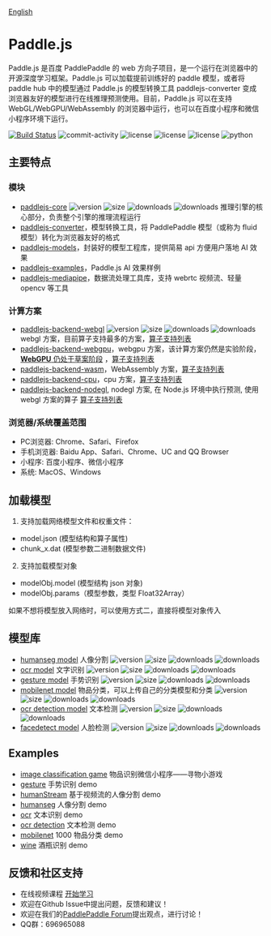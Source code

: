 [English](./README.md)

# Paddle.js

Paddle.js 是百度 PaddlePaddle 的 web 方向子项目，是一个运行在浏览器中的开源深度学习框架。Paddle.js 可以加载提前训练好的 paddle 模型，或者将 paddle hub 中的模型通过 Paddle.js 的模型转换工具 paddlejs-converter 变成浏览器友好的模型进行在线推理预测使用。目前，Paddle.js 可以在支持 WebGL/WebGPU/WebAssembly 的浏览器中运行，也可以在百度小程序和微信小程序环境下运行。

[![Build Status](https://travis-ci.org/PaddlePaddle/Paddle.js.svg?branch=beta)](https://travis-ci.org/PaddlePaddle/Paddle.js.svg?branch=beta) <img src="https://img.shields.io/github/commit-activity/m/paddlepaddle/paddle.js/master?color=important" alt="commit-activity"> <img src="https://img.shields.io/github/license/paddlepaddle/paddle.js" alt="license"> <img src="https://img.shields.io/github/package-json/v/paddlepaddle/paddle.js/master?color=yellow" alt="license"> <img src="https://img.shields.io/github/v/release/paddlepaddle/paddle.js?color=skyblue" alt="license"> <img src="https://img.shields.io/pypi/pyversions/paddlejsconverter" alt="python">

## 主要特点

### 模块

* [paddlejs-core](./packages/paddlejs-core/README_cn.md) <img src="https://img.shields.io/npm/v/@paddlejs/paddlejs-core?color=success" alt="version"> <img src="https://img.shields.io/bundlephobia/min/@paddlejs/paddlejs-core" alt="size"> <img src="https://img.shields.io/npm/dm/@paddlejs/paddlejs-core?color=orange" alt="downloads"> <img src="https://img.shields.io/npm/dt/@paddlejs/paddlejs-core" alt="downloads">
推理引擎的核心部分，负责整个引擎的推理流程运行
* [paddlejs-converter](./packages/paddlejs-converter/README_cn.md)，模型转换工具，将 PaddlePaddle 模型（或称为 fluid 模型）转化为浏览器友好的格式
* [paddlejs-models](./packages/paddlejs-models/)，封装好的模型工程库，提供简易 api 方便用户落地 AI 效果
* [paddlejs-examples](./packages/paddlejs-examples/)，Paddle.js AI 效果样例
* [paddlejs-mediapipe](./packages/paddlejs-mediapipe/)，数据流处理工具库，支持 webrtc 视频流、轻量 opencv 等工具

### 计算方案
* [paddlejs-backend-webgl](./packages/paddlejs-backend-webgl/README_cn.md) <img src="https://img.shields.io/npm/v/@paddlejs/paddlejs-backend-webgl?color=success" alt="version"> <img src="https://img.shields.io/bundlephobia/min/@paddlejs/paddlejs-backend-webgl" alt="size"> <img src="https://img.shields.io/npm/dm/@paddlejs/paddlejs-backend-webgl?color=orange" alt="downloads"> <img src="https://img.shields.io/npm/dt/@paddlejs/paddlejs-backend-webgl" alt="downloads">
webgl 方案，目前算子支持最多的方案，[算子支持列表](./packages/paddlejs-backend-webgl/src/ops/index.ts)
* [paddlejs-backend-webgpu](./packages/paddlejs-backend-webgpu/README_cn.md)，webgpu 方案，该计算方案仍然是实验阶段，[**WebGPU** 仍处于草案阶段](https://gpuweb.github.io/gpuweb/) ，[算子支持列表](./packages/paddlejs-backend-webgpu/src/ops/index.ts)
* [paddlejs-backend-wasm](./packages/paddlejs-backend-wasm/README_cn.md)，WebAssembly 方案，[算子支持列表](./packages/paddlejs-backend-wasm/src/ops.ts)
* [paddlejs-backend-cpu](./packages/paddlejs-backend-cpu/README_cn.md)，cpu 方案，[算子支持列表](./packages/paddlejs-backend-cpu/src/ops/index.ts)
* [paddlejs-backend-nodegl](./packages/paddlejs-backend-nodegl/README_cn.md), nodegl 方案, 在 Node.js 环境中执行预测, 使用 webgl 方案的算子 [算子支持列表](./packages/paddlejs-backend-webgl/src/ops/index.ts)
### 浏览器/系统覆盖范围

* PC浏览器: Chrome、Safari、Firefox
* 手机浏览器: Baidu App、Safari、Chrome、UC and QQ Browser
* 小程序: 百度小程序、微信小程序
* 系统: MacOS、Windows


## 加载模型

1. 支持加载网络模型文件和权重文件：

 - model.json (模型结构和算子属性)
 - chunk_x.dat (模型参数二进制数据文件)

2. 支持加载模型对象
 - modelObj.model (模型结构 json 对象)
 - modelObj.params（模型参数，类型 Float32Array）

如果不想将模型放入网络时，可以使用方式二，直接将模型对象传入

## 模型库
- [humanseg model](./packages/paddlejs-models/humanseg/README.md) 人像分割 <img src="https://img.shields.io/npm/v/@paddlejs-models/humanseg?color=success" alt="version"> <img src="https://img.shields.io/bundlephobia/min/@paddlejs-models/humanseg" alt="size"> <img src="https://img.shields.io/npm/dm/@paddlejs-models/humanseg?color=orange" alt="downloads"> <img src="https://img.shields.io/npm/dt/@paddlejs-models/humanseg" alt="downloads">
- [ocr model](./packages/paddlejs-models/ocr/README.md) 文字识别 <img src="https://img.shields.io/npm/v/@paddlejs-models/ocr?color=success" alt="version"> <img src="https://img.shields.io/bundlephobia/min/@paddlejs-models/ocr" alt="size"> <img src="https://img.shields.io/npm/dm/@paddlejs-models/ocr?color=orange" alt="downloads"> <img src="https://img.shields.io/npm/dt/@paddlejs-models/ocr" alt="downloads">
- [gesture model](./packages/paddlejs-models/gesture/README.md) 手势识别 <img src="https://img.shields.io/npm/v/@paddlejs-models/gesture?color=success" alt="version"> <img src="https://img.shields.io/bundlephobia/min/@paddlejs-models/gesture" alt="size"> <img src="https://img.shields.io/npm/dm/@paddlejs-models/gesture?color=orange" alt="downloads"> <img src="https://img.shields.io/npm/dt/@paddlejs-models/gesture" alt="downloads">
- [mobilenet model](./packages/paddlejs-models/mobilenet/README.md) 物品分类，可以上传自己的分类模型和分类 <img src="https://img.shields.io/npm/v/@paddlejs-models/mobilenet?color=success" alt="version"> <img src="https://img.shields.io/bundlephobia/min/@paddlejs-models/mobilenet" alt="size"> <img src="https://img.shields.io/npm/dm/@paddlejs-models/mobilenet?color=orange" alt="downloads"> <img src="https://img.shields.io/npm/dt/@paddlejs-models/mobilenet" alt="downloads">
- [ocr detection model](./packages/paddlejs-models/ocrdetection/README.md) 文本检测 <img src="https://img.shields.io/npm/v/@paddlejs-models/ocrdet?color=success" alt="version"> <img src="https://img.shields.io/bundlephobia/min/@paddlejs-models/ocrdet" alt="size"> <img src="https://img.shields.io/npm/dm/@paddlejs-models/ocrdet?color=orange" alt="downloads"> <img src="https://img.shields.io/npm/dt/@paddlejs-models/ocrdet" alt="downloads">
- [facedetect model](./packages/paddlejs-models/facedetect/README.md) 人脸检测 <img src="https://img.shields.io/npm/v/@paddlejs-models/facedetect?color=success" alt="version"> <img src="https://img.shields.io/bundlephobia/min/@paddlejs-models/facedetect" alt="size"> <img src="https://img.shields.io/npm/dm/@paddlejs-models/facedetect?color=orange" alt="downloads"> <img src="https://img.shields.io/npm/dt/@paddlejs-models/facedetect" alt="downloads">



## Examples
- [image classification game](./packages/paddlejs-examples/clasGame/README.md) 物品识别微信小程序——寻物小游戏
- [gesture](./packages/paddlejs-examples/gesture/README.md) 手势识别 demo
- [humanStream](./packages/paddlejs-examples/humanStream/README.md) 基于视频流的人像分割 demo
- [humanseg](./packages/paddlejs-examples/humanseg/README.md) 人像分割 demo
- [ocr](./packages/paddlejs-examples/ocr/README.md) 文本识别 demo
- [ocr detection](./packages/paddlejs-examples/ocrdetection/README.md) 文本检测 demo
- [mobilenet](./packages/paddlejs-examples/mobilenet) 1000 物品分类 demo
- [wine](./packages/paddlejs-examples/wine) 酒瓶识别 demo

## 反馈和社区支持
- 在线视频课程 [开始学习](https://www.bilibili.com/video/BV1gZ4y1H7UA?p=6)
- 欢迎在Github Issue中提出问题，反馈和建议！
- 欢迎在我们的[PaddlePaddle Forum](https://ai.baidu.com/forum/topic/list/168)提出观点，进行讨论！
- QQ群：696965088
